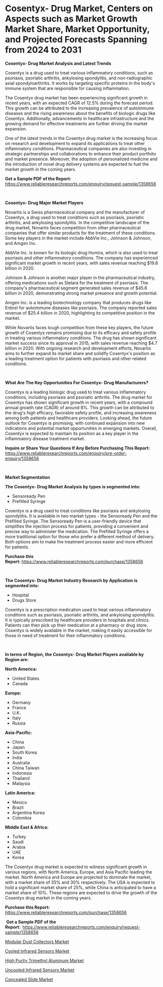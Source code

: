 <p><h1>Cosentyx- Drug Market, Centers on Aspects such as Market Growth Market Share, Market Opportunity, and Projected Forecasts Spanning from 2024 to 2031</h1></p><p><strong>Cosentyx- Drug Market Analysis and Latest Trends</strong></p>
<p><p>Cosentyx is a drug used to treat various inflammatory conditions, such as psoriasis, psoriatic arthritis, ankylosing spondylitis, and non-radiographic axial spondyloarthritis. It works by targeting specific proteins in the body's immune system that are responsible for causing inflammation.</p><p>The Cosentyx drug market has been experiencing significant growth in recent years, with an expected CAGR of 12.5% during the forecast period. This growth can be attributed to the increasing prevalence of autoimmune diseases and the rising awareness about the benefits of biologic drugs like Cosentyx. Additionally, advancements in healthcare infrastructure and the growing demand for effective treatments are further driving the market expansion.</p><p>One of the latest trends in the Cosentyx drug market is the increasing focus on research and development to expand its applications to treat other inflammatory conditions. Pharmaceutical companies are also investing in strategic partnerships and collaborations to enhance their product portfolio and market presence. Moreover, the adoption of personalized medicine and the introduction of novel drug delivery systems are expected to fuel the market growth in the coming years.</p></p>
<p><strong>Get a Sample PDF of the Report:&nbsp;</strong> <a href="https://www.reliableresearchreports.com/enquiry/request-sample/1358656">https://www.reliableresearchreports.com/enquiry/request-sample/1358656</a></p>
<p>&nbsp;</p>
<p><strong>Cosentyx- Drug Major Market Players</strong></p>
<p><p>Novartis is a Swiss pharmaceutical company and the manufacturer of Cosentyx, a drug used to treat conditions such as psoriasis, psoriatic arthritis, and ankylosing spondylitis. In the competitive landscape of the drug market, Novartis faces competition from other pharmaceutical companies that offer similar products for the treatment of these conditions. Some key players in the market include AbbVie Inc., Johnson & Johnson, and Amgen Inc.</p><p>AbbVie Inc. is known for its biologic drug Humira, which is also used to treat psoriasis and other inflammatory conditions. The company has experienced significant market growth in recent years, with sales revenue reaching $19.8 billion in 2020.</p><p>Johnson & Johnson is another major player in the pharmaceutical industry, offering medications such as Stelara for the treatment of psoriasis. The company's pharmaceutical segment generated sales revenue of $45.6 billion in 2020, demonstrating strong market presence and growth potential.</p><p>Amgen Inc. is a leading biotechnology company that produces drugs like Enbrel for autoimmune diseases like psoriasis. The company reported sales revenue of $25.4 billion in 2020, highlighting its competitive position in the market.</p><p>While Novartis faces tough competition from these key players, the future growth of Cosentyx remains promising due to its efficacy and safety profile in treating various inflammatory conditions. The drug has shown significant market success since its approval in 2015, with sales revenue reaching $4.7 billion in 2020. With ongoing research and development efforts, Novartis aims to further expand its market share and solidify Cosentyx's position as a leading treatment option for patients with psoriasis and other related conditions.</p></p>
<p>&nbsp;</p>
<p><strong>What Are The Key Opportunities For Cosentyx- Drug Manufacturers?</strong></p>
<p><p>Cosentyx is a leading biologic drug used to treat various inflammatory conditions, including psoriasis and psoriatic arthritis. The drug market for Cosentyx has shown significant growth in recent years, with a compound annual growth rate (CAGR) of around 8%. This growth can be attributed to the drug's high efficacy, favorable safety profile, and increasing awareness among both patients and healthcare providers. Looking ahead, the future outlook for Cosentyx is promising, with continued expansion into new indications and potential market opportunities in emerging markets. Overall, Cosentyx is expected to maintain its position as a key player in the inflammatory disease treatment market.</p></p>
<p><strong>Inquire or Share Your Questions If Any Before Purchasing This Report:</strong> <a href="https://www.reliableresearchreports.com/enquiry/pre-order-enquiry/1358656">https://www.reliableresearchreports.com/enquiry/pre-order-enquiry/1358656</a></p>
<p>&nbsp;</p>
<p><strong>Market Segmentation</strong></p>
<p><strong>The Cosentyx- Drug Market Analysis by types is segmented into:</strong></p>
<p><ul><li>Sensoready Pen</li><li>Prefilled Syringe</li></ul></p>
<p><p>Cosentyx is a drug used to treat conditions like psoriasis and ankylosing spondylitis. It is available in two market types - the Sensoready Pen and the Prefilled Syringe. The Sensoready Pen is a user-friendly device that simplifies the injection process for patients, providing a convenient and precise way to administer the medication. The Prefilled Syringe offers a more traditional option for those who prefer a different method of delivery. Both options aim to make the treatment process easier and more efficient for patients.</p></p>
<p><strong>Purchase this Report:&nbsp;</strong><a href="https://www.reliableresearchreports.com/purchase/1358656">https://www.reliableresearchreports.com/purchase/1358656</a></p>
<p>&nbsp;</p>
<p><strong>The Cosentyx- Drug Market Industry Research by Application is segmented into:</strong></p>
<p><ul><li>Hospital</li><li>Drugs Store</li></ul></p>
<p><p>Cosentyx is a prescription medication used to treat various inflammatory conditions such as psoriasis, psoriatic arthritis, and ankylosing spondylitis. It is typically prescribed by healthcare providers in hospitals and clinics. Patients can then pick up their medication at a pharmacy or drug store. Cosentyx is widely available in the market, making it easily accessible for those in need of treatment for their inflammatory conditions.</p></p>
<p>&nbsp;</p>
<p><strong>In terms of Region, the Cosentyx- Drug Market Players available by Region are:</strong></p>
<p>
    <p> <strong> North America: </strong>
        <ul>
            <li>United States</li>
            <li>Canada</li>
        </ul>
        </p> 
    <p> <strong> Europe: </strong>
        <ul>
            <li>Germany</li>
            <li>France</li>
            <li>U.K.</li>
            <li>Italy</li>
            <li>Russia</li>
        </ul>
        </p> 
    <p> <strong> Asia-Pacific: </strong>
        <ul>
            <li>China</li>
            <li>Japan</li>
            <li>South Korea</li>
            <li>India</li>
            <li>Australia</li>
            <li>China Taiwan</li>
            <li>Indonesia</li>
            <li>Thailand</li>
            <li>Malaysia</li>
        </ul>
        </p> 
    <p> <strong> Latin America: </strong>
        <ul>
            <li>Mexico</li>
            <li>Brazil</li>
            <li>Argentina Korea</li>
            <li>Colombia</li>
        </ul>
        </p> 
    <p> <strong> Middle East & Africa: </strong>
        <ul>
            <li>Turkey</li>
            <li>Saudi</li>
            <li>Arabia</li>
            <li>UAE</li>
            <li>Korea</li>
        </ul>
    </p>
    </p>
<p><p>The Cosentyx drug market is expected to witness significant growth in various regions, with North America, Europe, and Asia Pacific leading the market. North America and Europe are projected to dominate the market, with a market share of 35% and 30% respectively. The USA is expected to hold a significant market share of 25%, while China is anticipated to have a market share of 10%. These regions are expected to drive the growth of the Cosentyx drug market in the coming years.</p></p>
<p><strong>Purchase this Report: </strong><a href="https://www.reliableresearchreports.com/purchase/1358656">https://www.reliableresearchreports.com/purchase/1358656</a></p>
<p>&nbsp;<strong>Get a Sample PDF of the Report:&nbsp;&nbsp;</strong><a href="https://www.reliableresearchreports.com/enquiry/request-sample/1358656">https://www.reliableresearchreports.com/enquiry/request-sample/1358656</a></p>
<p><strong></strong></p>
<p><p><a href="https://github.com/ashepherd82/Market-Research-Report-List-3/blob/main/modular-dust-collectors-market.md">Modular Dust Collectors Market</a></p><p><a href="https://github.com/irfadac/Market-Research-Report-List-1/blob/main/cooled-infrared-sensors-market.md">Cooled Infrared Sensors Market</a></p><p><a href="https://issuu.com/reportprime-2/docs/high-purity-trimethyl-aluminum-market-size-2030.pp">High Purity Trimethyl Aluminum Market</a></p><p><a href="https://github.com/aashishrp/Market-Research-Report-List-2/blob/main/uncooled-infrared-sensors-market.md">Uncooled Infrared Sensors Market</a></p><p><a href="https://issuu.com/reportprime-2/docs/concealed-slide-market-size-2030.pptx">Concealed Slide Market</a></p></p>